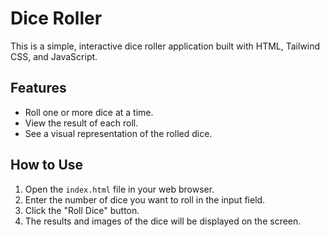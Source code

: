 # Dice Roller

This is a simple, interactive dice roller application built with HTML, Tailwind CSS, and JavaScript.

## Features

- Roll one or more dice at a time.
- View the result of each roll.
- See a visual representation of the rolled dice.

## How to Use

1. Open the `index.html` file in your web browser.
2. Enter the number of dice you want to roll in the input field.
3. Click the "Roll Dice" button.
4. The results and images of the dice will be displayed on the screen.
